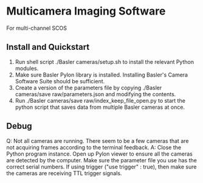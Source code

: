 # Multicamera Imaging Software
 For multi-channel SCOS

## Install and Quickstart
1. Run shell script ./Basler cameras/setup.sh to install the relevant Python modules.
2. Make sure Basler Pylon library is installed. Installing Basler's Camera Software Suite should be sufficient.
3. Create a version of the parameters file by copying ./Basler cameras/save raw/parameters.json and modifying the contents.
4. Run ./Basler cameras/save raw/index_keep_file_open.py to start the python script that saves data from multiple Basler cameras at once.

## Debug
Q: Not all cameras are running. There seem to be a few cameras that are not acquiring frames according to the terminal feedback.
A: Close the Python program instance. Open up Pylon viewer to ensure all the cameras are detected by the computer. Make sure the parameter file you use has the correct serial numbers. If using trigger ("use trigger" : true), then make sure the cameras are receiving TTL trigger signals.